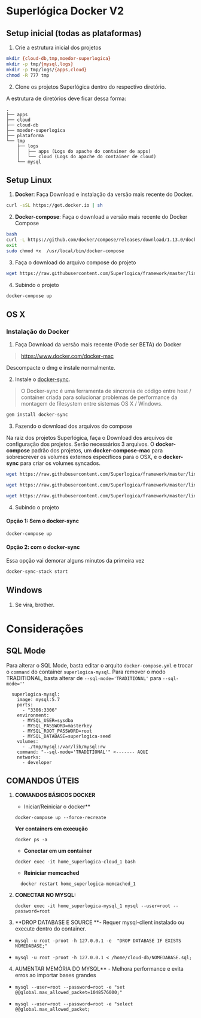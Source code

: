 # Superlógica Docker V2

## Setup inicial (todas as plataformas)

1) Crie a estrutura inicial dos projetos

```bash
mkdir {cloud-db,tmp,moedor-superlogica}
mkdir -p tmp/{mysql,logs}
mkdir -p tmp/logs/{apps,cloud}
chmod -R 777 tmp
```

2) Clone os projetos Superlógica dentro do respectivo diretório. 

A estrutura de diretórios deve ficar dessa forma: 

```
.
├── apps
├── cloud
├── cloud-db
├── moedor-superlogica
├── plataforma
└── tmp
    ├── logs
    │   ├── apps (Logs do apache do container de apps)
    │   └── cloud (Logs do apache do container de cloud)
    └── mysql
```

## Setup Linux

1) **Docker**: Faça Download e instalação da versão mais recente do Docker.

```bash
curl -sSL https://get.docker.io | sh 
```

2) **Docker-compose**: Faça o download a versão mais recente do Docker Compose

```bash
bash
curl -L https://github.com/docker/compose/releases/download/1.13.0/docker-compose-`uname -s`-`uname -m` > /usr/local/bin/docker-compose
exit
sudo chmod +x  /usr/local/bin/docker-compose
```

3) Faça o download do arquivo compose do projeto

```bash
wget https://raw.githubusercontent.com/Superlogica/framework/master/linux/superlogica-docker/v2/docker-compose.yml
```

4) Subindo o projeto 

```bash
docker-compose up 
```

## OS X

### Instalação do Docker

1) Faça Download da versão mais recente (Pode ser BETA) do Docker

> https://www.docker.com/docker-mac

Descompacte o dmg e instale normalmente. 

2) Instale o [docker-sync](http://docker-sync.io/).

> O Docker-sync é uma ferramenta de sincronia de código entre host / container criada para solucionar problemas de performance da montagem de filesystem entre sistemas OS X / Windows.

```bash
gem install docker-sync
```

3) Fazendo o download dos arquivos do compose

Na raiz dos projetos Superlógica, faça o Download dos arquivos de configuração dos projetos. Serão necessários 3 arquivos. O **docker-compose** padrão dos projetos, um **docker-compose-mac** para sobrescrever os volumes externos especificos para o OSX, e o **docker-sync** para criar os volumes syncados. 

```bash
wget https://raw.githubusercontent.com/Superlogica/framework/master/linux/superlogica-docker/v2/docker-compose.yml

wget https://raw.githubusercontent.com/Superlogica/framework/master/linux/superlogica-docker/v2/docker-compose-mac.yml

wget https://raw.githubusercontent.com/Superlogica/framework/master/linux/superlogica-docker/v2/docker-sync.yml
```

4) Subindo o projeto 

#### Opção 1: Sem o docker-sync 

```bash
docker-compose up
```

#### Opção 2: com o docker-sync

Essa opção vai demorar alguns minutos da primeira vez

```bash
docker-sync-stack start
```

## Windows

1) Se vira, brother.

# Considerações

## SQL Mode 

Para alterar o SQL Mode, basta editar o arquito `docker-compose.yml` e trocar o `command` do container `superlogica-mysql`.
Para remover o modo TRADITIONAL, basta alterar de `--sql-mode='TRADITIONAL'` para `--sql-mode=''`

```
  superlogica-mysql:
    image: mysql:5.7
    ports:
      - "3306:3306"
    environment:
      - MYSQL_USER=sysdba
      - MYSQL_PASSWORD=masterkey
      - MYSQL_ROOT_PASSWORD=root
      - MYSQL_DATABASE=superlogica-seed
    volumes:
      - ./tmp/mysql:/var/lib/mysql:rw
    command: "--sql-mode='TRADITIONAL'" <------- AQUI
    networks:
      - developer

```

## COMANDOS ÚTEIS 

1. **COMANDOS BÁSICOS DOCKER**

    - Iniciar/Reiniciar o docker**
    
     `docker-compose up --force-recreate`
    
     **Ver containers em execução**
    
      `docker ps -a`
        
    - **Conectar em um container**

    `docker exec -it home_superlogica-cloud_1 bash`
    
    - **Reiniciar memcached**
     
     `	docker restart home_superlogica-memcached_1`

2. **CONECTAR NO MYSQL:**

    `docker exec -it home_superlogica-mysql_1 mysql --user=root --password=root`

3. **DROP DATABASE E SOURCE **- Requer mysql-client instalado ou execute dentro do container.

  -  `mysql -u root -proot -h 127.0.0.1 -e  "DROP DATABASE IF EXISTS NOMEDABASE;"`
    
  -  `mysql -u root -proot -h 127.0.0.1 < /home/cloud-db/NOMEDABASE.sql;`


4. AUMENTAR MEMÓRIA DO MYSQL** - Melhora performance e evita erros ao importar bases grandes
    
  -  `mysql --user=root --password=root -e "set @@global.max_allowed_packet=1048576000;"`

  -  `mysql --user=root --password=root -e "select @@global.max_allowed_packet;`
